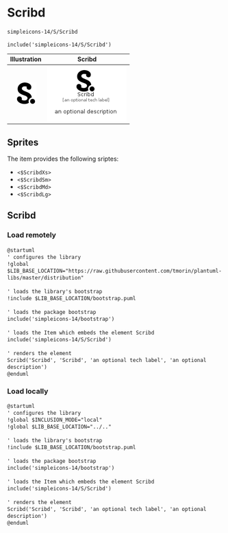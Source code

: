 # Scribd


```text
simpleicons-14/S/Scribd
```

```text
include('simpleicons-14/S/Scribd')
```



| Illustration | Scribd |
| :---: | :---: |
| ![illustration for Illustration](../../simpleicons-14/S/Scribd.png) | ![illustration for Scribd](../../simpleicons-14/S/Scribd.Local.png) |



## Sprites
The item provides the following sriptes:

- `<$ScribdXs>`
- `<$ScribdSm>`
- `<$ScribdMd>`
- `<$ScribdLg>`





## Scribd

### Load remotely
```plantuml
@startuml
' configures the library
!global $LIB_BASE_LOCATION="https://raw.githubusercontent.com/tmorin/plantuml-libs/master/distribution"

' loads the library's bootstrap
!include $LIB_BASE_LOCATION/bootstrap.puml

' loads the package bootstrap
include('simpleicons-14/bootstrap')

' loads the Item which embeds the element Scribd
include('simpleicons-14/S/Scribd')

' renders the element
Scribd('Scribd', 'Scribd', 'an optional tech label', 'an optional description')
@enduml
```

### Load locally
```plantuml
@startuml
' configures the library
!global $INCLUSION_MODE="local"
!global $LIB_BASE_LOCATION="../.."

' loads the library's bootstrap
!include $LIB_BASE_LOCATION/bootstrap.puml

' loads the package bootstrap
include('simpleicons-14/bootstrap')

' loads the Item which embeds the element Scribd
include('simpleicons-14/S/Scribd')

' renders the element
Scribd('Scribd', 'Scribd', 'an optional tech label', 'an optional description')
@enduml
```

